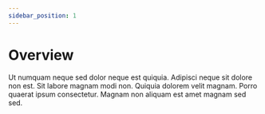 ```yaml
---
sidebar_position: 1
---
```


# Overview

Ut numquam neque sed dolor neque est quiquia. Adipisci neque sit dolore non est. Sit labore magnam modi non. Quiquia dolorem velit magnam. Porro quaerat ipsum consectetur. Magnam non aliquam est amet magnam sed sed.
